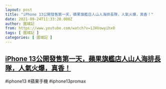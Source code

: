 ```yaml
---
layout: post
title: "iPhone 13公開發售第一天，蘋果旗艦店人山人海排長隊，人氣火爆，真香！"
date: 2021-09-24T11:33:28.000Z
author: 圍城記
from: https://www.youtube.com/watch?v=1JHVowyihx0
tags: [ 圍城記 ]
categories: [ 圍城記 ]
---
```

<!--1632483208000-->
[iPhone 13公開發售第一天，蘋果旗艦店人山人海排長隊，人氣火爆，真香！](https://www.youtube.com/watch?v=1JHVowyihx0)
------

<div>
#iphone13 #蘋果手機 #iphone13promax
</div>
